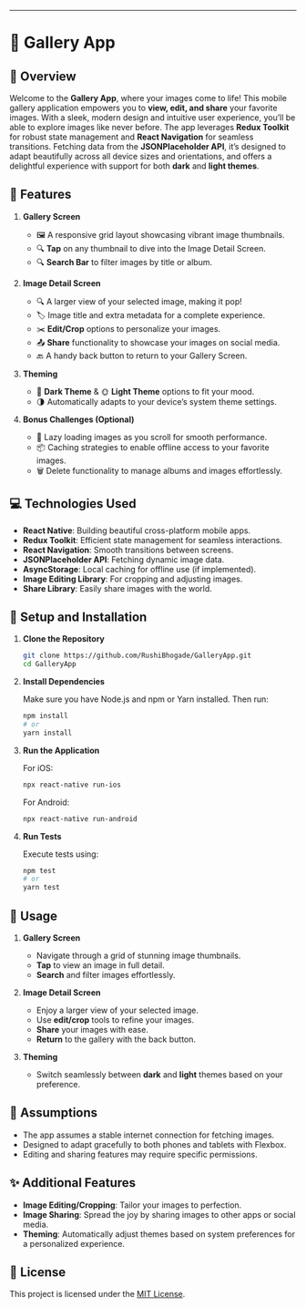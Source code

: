 

---

# 📸 Gallery App

## 🎨 Overview

Welcome to the **Gallery App**, where your images come to life! This mobile gallery application empowers you to **view, edit, and share** your favorite images. With a sleek, modern design and intuitive user experience, you’ll be able to explore images like never before. The app leverages **Redux Toolkit** for robust state management and **React Navigation** for seamless transitions. Fetching data from the **JSONPlaceholder API**, it’s designed to adapt beautifully across all device sizes and orientations, and offers a delightful experience with support for both **dark** and **light themes**.

## 🌟 Features

1. **Gallery Screen**
   - 🖼️ A responsive grid layout showcasing vibrant image thumbnails.
   - 🔍 **Tap** on any thumbnail to dive into the Image Detail Screen.
   - 🔍 **Search Bar** to filter images by title or album.

2. **Image Detail Screen**
   - 🔍 A larger view of your selected image, making it pop!
   - 🏷️ Image title and extra metadata for a complete experience.
   - ✂️ **Edit/Crop** options to personalize your images.
   - 📤 **Share** functionality to showcase your images on social media.
   - 🔙 A handy back button to return to your Gallery Screen.

3. **Theming**
   - 🌙 **Dark Theme** & 🌞 **Light Theme** options to fit your mood.
   - 🌗 Automatically adapts to your device’s system theme settings.

4. **Bonus Challenges (Optional)**
   - 📜 Lazy loading images as you scroll for smooth performance.
   - 📦 Caching strategies to enable offline access to your favorite images.
   - 🗑️ Delete functionality to manage albums and images effortlessly.

## 💻 Technologies Used

- **React Native**: Building beautiful cross-platform mobile apps.
- **Redux Toolkit**: Efficient state management for seamless interactions.
- **React Navigation**: Smooth transitions between screens.
- **JSONPlaceholder API**: Fetching dynamic image data.
- **AsyncStorage**: Local caching for offline use (if implemented).
- **Image Editing Library**: For cropping and adjusting images.
- **Share Library**: Easily share images with the world.

## 🚀 Setup and Installation

1. **Clone the Repository**

   ```bash
   git clone https://github.com/RushiBhogade/GalleryApp.git
   cd GalleryApp
   ```

2. **Install Dependencies**

   Make sure you have Node.js and npm or Yarn installed. Then run:

   ```bash
   npm install
   # or
   yarn install
   ```

3. **Run the Application**

   For iOS:

   ```bash
   npx react-native run-ios
   ```

   For Android:

   ```bash
   npx react-native run-android
   ```

4. **Run Tests**

   Execute tests using:

   ```bash
   npm test
   # or
   yarn test
   ```

## 🌈 Usage

1. **Gallery Screen**
   - Navigate through a grid of stunning image thumbnails.
   - **Tap** to view an image in full detail.
   - **Search** and filter images effortlessly.

2. **Image Detail Screen**
   - Enjoy a larger view of your selected image.
   - Use **edit/crop** tools to refine your images.
   - **Share** your images with ease.
   - **Return** to the gallery with the back button.

3. **Theming**
   - Switch seamlessly between **dark** and **light** themes based on your preference.

## 🤔 Assumptions

- The app assumes a stable internet connection for fetching images.
- Designed to adapt gracefully to both phones and tablets with Flexbox.
- Editing and sharing features may require specific permissions.

## ✨ Additional Features

- **Image Editing/Cropping**: Tailor your images to perfection.
- **Image Sharing**: Spread the joy by sharing images to other apps or social media.
- **Theming**: Automatically adjust themes based on system preferences for a personalized experience.

## 📝 License

This project is licensed under the [MIT License](https://opensource.org/licenses/MIT).

